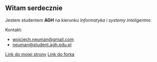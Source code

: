 ## Witam serdecznie

Jestem studentem **AGH** na kierunku _Informatyka i systemy inteligentne_.

Kontakt:
* wojciech.neuman@gmail.com
* neuman@student.agh.edu.pl

[Link do mojej strony](https://wojciechneuman.github.io/)
[Link do forka](https://github.com/WojciechNeuman/scikit-learn)
